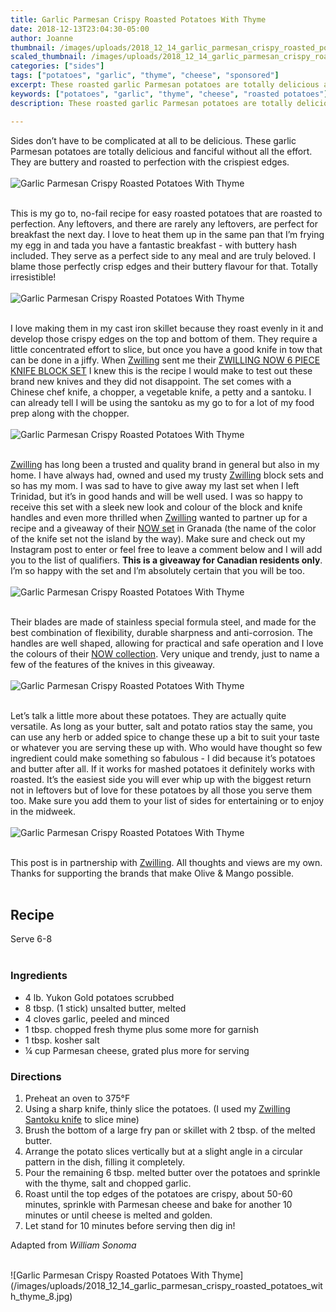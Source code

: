```yaml
---
title: Garlic Parmesan Crispy Roasted Potatoes With Thyme
date: 2018-12-13T23:04:30-05:00
author: Joanne
thumbnail: /images/uploads/2018_12_14_garlic_parmesan_crispy_roasted_potatoes_with_thyme_1.jpg
scaled_thumbnail: /images/uploads/2018_12_14_garlic_parmesan_crispy_roasted_potatoes_with_thyme_0.jpg
categories: ["sides"]
tags: ["potatoes", "garlic", "thyme", "cheese", "sponsored"]
excerpt: These roasted garlic Parmesan potatoes are totally delicious and fanciful without all the effort
keywords: ["potatoes", "garlic", "thyme", "cheese", "roasted potatoes"]
description: These roasted garlic Parmesan potatoes are totally delicious and fanciful without all the effort. They are buttery and roasted to perfection with the crispiest edges.

---
```


Sides don’t have to be complicated at all to be delicious. These garlic Parmesan potatoes are totally delicious and fanciful without all the effort. They are buttery and roasted to perfection with the crispiest edges.
</br>
</br>
![Garlic Parmesan Crispy Roasted Potatoes With Thyme](/images/uploads/2018_12_14_garlic_parmesan_crispy_roasted_potatoes_with_thyme_2.jpg)
</br>
</br>

This is my go to, no-fail recipe for easy roasted potatoes that are roasted to perfection. Any leftovers, and there are rarely any leftovers, are perfect for breakfast the next day. I love to heat them up in the same pan that I’m frying my egg in and tada you have a fantastic breakfast - with buttery hash included. They serve as a perfect side to any meal and are truly beloved. I blame those perfectly crisp edges and their buttery flavour for that. Totally irresistible!
</br>
</br>
![Garlic Parmesan Crispy Roasted Potatoes With Thyme](/images/uploads/2018_12_14_garlic_parmesan_crispy_roasted_potatoes_with_thyme_3.jpg)
</br>
</br>

I love making them in my cast iron skillet because they roast evenly in it and develop those crispy edges on the top and bottom of them. They require a little concentrated effort to slice, but once you have a good knife in tow that can be done in a jiffy. When [Zwilling](https://www.zwilling.ca) sent me their [ZWILLING NOW 6 PIECE KNIFE BLOCK SET](https://www.zwilling.ca/category/kitchen/kitchen-knives/shop-knives-by-series/shop-knife-series-zwilling-now/) I knew this is the recipe I would make to test out these brand new knives and they did not disappoint. The set comes with a Chinese chef knife, a chopper, a vegetable knife, a petty and a santoku. I can already tell I will be using the santoku as my go to for a lot of my food prep along with the chopper.
</br>
</br>
![Garlic Parmesan Crispy Roasted Potatoes With Thyme](/images/uploads/2018_12_14_garlic_parmesan_crispy_roasted_potatoes_with_thyme_4.jpg)
</br>
</br>

[Zwilling](https://www.zwilling.ca) has long been a trusted and quality brand in general but also in my home. I have always had, owned and used my trusty [Zwilling](https://www.zwilling.ca) block sets and so has my mom. I was sad to have to give away my last set when I left Trinidad, but it’s in good hands and will be well used. I was so happy to receive this set with a sleek new look and colour of the block and knife handles and even more thrilled when [Zwilling](https://www.zwilling.ca) wanted to partner up for a recipe and a giveaway of their [NOW set](https://www.zwilling.ca/category/kitchen/kitchen-knives/shop-knives-by-series/shop-knife-series-zwilling-now/) in Granada (the name of the color of the knife set not the island by the way). Make sure and check out my Instagram post to enter or feel free to leave a comment below and I will add you to the list of qualifiers. **This is a giveaway for Canadian residents only**. I’m so happy with the set and I’m absolutely certain that you will be too.
</br>
</br>
![Garlic Parmesan Crispy Roasted Potatoes With Thyme](/images/uploads/2018_12_14_garlic_parmesan_crispy_roasted_potatoes_with_thyme_5.jpg)
</br>
</br>

Their blades are made of stainless special formula steel, and made for the best combination of flexibility, durable sharpness and anti-corrosion. The handles are well shaped, allowing for practical and safe operation and I love the colours of their [NOW collection](https://www.zwilling.ca/category/kitchen/kitchen-knives/shop-knives-by-series/shop-knife-series-zwilling-now/). Very unique and trendy, just to name a few of the features of the knives in this giveaway.
</br>
</br>
![Garlic Parmesan Crispy Roasted Potatoes With Thyme](/images/uploads/2018_12_14_garlic_parmesan_crispy_roasted_potatoes_with_thyme_6.jpg)
</br>
</br>

Let’s talk a little more about these potatoes. They are actually quite versatile. As long as your butter, salt and potato ratios stay the same, you can use any herb or added spice to change these up a bit to suit your taste or whatever you are serving these up with. Who would have thought so few ingredient could make something so fabulous - I did because it’s potatoes and butter after all. If it works for mashed potatoes it definitely works with roasted. It’s the easiest side you will ever whip up with the biggest return not in leftovers but of love for these potatoes by all those you serve them too. Make sure you add them to your list of sides for entertaining or to enjoy in the midweek.
</br>
</br>
![Garlic Parmesan Crispy Roasted Potatoes With Thyme](/images/uploads/2018_12_14_garlic_parmesan_crispy_roasted_potatoes_with_thyme_7.jpg)
</br>
</br>

This post is in partnership with [Zwilling](https://www.zwilling.ca/). All thoughts and views are my own. Thanks for supporting the brands that make Olive & Mango possible. 
</br>
</br>

## Recipe
Serve 6-8
</br>
</br>

### Ingredients

* 4 lb. Yukon Gold potatoes scrubbed
* 8 tbsp. (1 stick) unsalted butter, melted
* 4 cloves garlic, peeled and minced
* 1 tbsp. chopped fresh thyme plus some more for garnish
* 1 tbsp. kosher salt
* &frac14; cup Parmesan cheese, grated plus more for serving

### Directions

1. Preheat an oven to 375°F
2. Using a sharp knife, thinly slice the potatoes. (I used my <span class="highlight">[Zwilling Santoku knife](https://www.zwilling.ca/product/zwilling-now-s-7-santoku-knife-grenada/) to slice mine)
3. Brush the bottom of a large fry pan or skillet with 2 tbsp. of the melted butter. 
4. Arrange the potato slices vertically but at a slight angle in a circular pattern in the dish, filling it completely. 
5. Pour the remaining 6 tbsp. melted butter over the potatoes and sprinkle with the thyme, salt and chopped garlic.
6. Roast until the top edges of the potatoes are crispy, about 50-60 minutes, sprinkle with Parmesan cheese and bake for another 10 minutes or until cheese is melted and golden.
7. Let stand for 10 minutes before serving then dig in!

Adapted from _William Sonoma_

</br>
![Garlic Parmesan Crispy Roasted Potatoes With Thyme](/images/uploads/2018_12_14_garlic_parmesan_crispy_roasted_potatoes_with_thyme_8.jpg)
